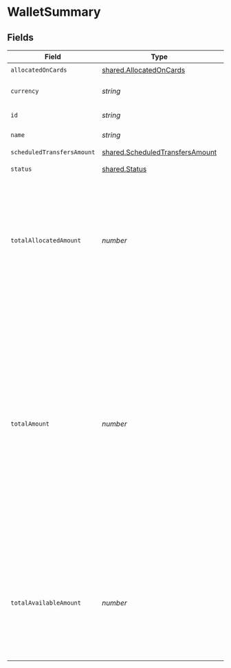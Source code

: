 # WalletSummary


## Fields

| Field                                                                                                                                                                                                                                                                                                       | Type                                                                                                                                                                                                                                                                                                        | Required                                                                                                                                                                                                                                                                                                    | Description                                                                                                                                                                                                                                                                                                 | Example                                                                                                                                                                                                                                                                                                     |
| ----------------------------------------------------------------------------------------------------------------------------------------------------------------------------------------------------------------------------------------------------------------------------------------------------------- | ----------------------------------------------------------------------------------------------------------------------------------------------------------------------------------------------------------------------------------------------------------------------------------------------------------- | ----------------------------------------------------------------------------------------------------------------------------------------------------------------------------------------------------------------------------------------------------------------------------------------------------------- | ----------------------------------------------------------------------------------------------------------------------------------------------------------------------------------------------------------------------------------------------------------------------------------------------------------- | ----------------------------------------------------------------------------------------------------------------------------------------------------------------------------------------------------------------------------------------------------------------------------------------------------------- |
| `allocatedOnCards`                                                                                                                                                                                                                                                                                          | [shared.AllocatedOnCards](../../../sdk/models/shared/allocatedoncards.md)                                                                                                                                                                                                                                   | :heavy_check_mark:                                                                                                                                                                                                                                                                                          | N/A                                                                                                                                                                                                                                                                                                         |                                                                                                                                                                                                                                                                                                             |
| `currency`                                                                                                                                                                                                                                                                                                  | *string*                                                                                                                                                                                                                                                                                                    | :heavy_check_mark:                                                                                                                                                                                                                                                                                          | Three-letter [ISO currency code](https://www.iso.org/iso-4217-currency-codes.html).                                                                                                                                                                                                                         | EUR                                                                                                                                                                                                                                                                                                         |
| `id`                                                                                                                                                                                                                                                                                                        | *string*                                                                                                                                                                                                                                                                                                    | :heavy_check_mark:                                                                                                                                                                                                                                                                                          | Id of wallet                                                                                                                                                                                                                                                                                                | uoiwo-a--b97to                                                                                                                                                                                                                                                                                              |
| `name`                                                                                                                                                                                                                                                                                                      | *string*                                                                                                                                                                                                                                                                                                    | :heavy_check_mark:                                                                                                                                                                                                                                                                                          | Name of wallet                                                                                                                                                                                                                                                                                              | UK_Wallet                                                                                                                                                                                                                                                                                                   |
| `scheduledTransfersAmount`                                                                                                                                                                                                                                                                                  | [shared.ScheduledTransfersAmount](../../../sdk/models/shared/scheduledtransfersamount.md)                                                                                                                                                                                                                   | :heavy_check_mark:                                                                                                                                                                                                                                                                                          | N/A                                                                                                                                                                                                                                                                                                         |                                                                                                                                                                                                                                                                                                             |
| `status`                                                                                                                                                                                                                                                                                                    | [shared.Status](../../../sdk/models/shared/status.md)                                                                                                                                                                                                                                                       | :heavy_check_mark:                                                                                                                                                                                                                                                                                          | Status of wallet                                                                                                                                                                                                                                                                                            |                                                                                                                                                                                                                                                                                                             |
| `totalAllocatedAmount`                                                                                                                                                                                                                                                                                      | *number*                                                                                                                                                                                                                                                                                                    | :heavy_check_mark:                                                                                                                                                                                                                                                                                          | The total amount allocated on cards & scheduled transfers<br/>Expressed in smallest units of the currency (e.g. cents for EUR and USD, but yen for JPY).                                                                                                                                                    |                                                                                                                                                                                                                                                                                                             |
| `totalAmount`                                                                                                                                                                                                                                                                                               | *number*                                                                                                                                                                                                                                                                                                    | :heavy_check_mark:                                                                                                                                                                                                                                                                                          | The total amount currently loaded on the wallet. This does not include amounts on pre-paid cards. Card settlements can be delayed in which case totalAmount may differ from (wallet loads - sum of settlements).<br/>Expressed in smallest units of the currency (e.g. cents for EUR and USD, but yen for JPY). |                                                                                                                                                                                                                                                                                                             |
| `totalAvailableAmount`                                                                                                                                                                                                                                                                                      | *number*                                                                                                                                                                                                                                                                                                    | :heavy_check_mark:                                                                                                                                                                                                                                                                                          | The total amount currently available for spend<br/>Expressed in smallest units of the currency (e.g. cents for EUR and USD, but yen for JPY).                                                                                                                                                               |                                                                                                                                                                                                                                                                                                             |